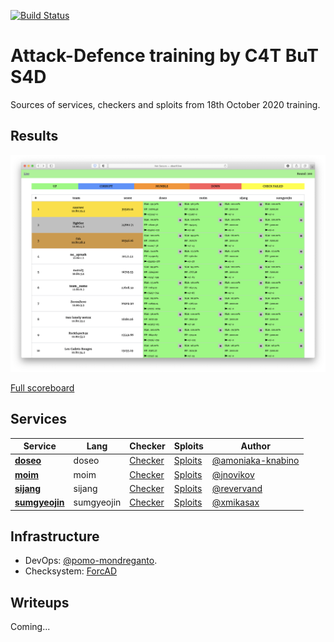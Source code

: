 [![Build Status](https://travis-ci.com/xmikasax/training-XX-YY-ZZZZ.svg?token=MNcdvgmffxEhzUa3dbLJ&branch=master)](https://travis-ci.com/xmikasax/training-XX-YY-ZZZZ)

# Attack-Defence training by C4T BuT S4D
Sources of services, checkers and sploits from 18th October 2020 training.

## Results

![Top](scoreboard/top.png)

[Full scoreboard](scoreboard/full.png)


## Services

| Service | Lang | Checker | Sploits | Author |
|--------|------|-------|---------|-------|
| **[doseo](services/doseo/)** | doseo | [Checker](checkers/doseo/) | [Sploits](sploits/doseo/) | [@amoniaka-knabino](https://github.com/amoniaka-knabino) |
| **[moim](services/moim/)** | moim | [Checker](checkers/moim/) | [Sploits](sploits/moim/) | [@jnovikov](https://github.com/jnovikov) |
| **[sijang](services/sijang/)** | sijang | [Checker](checkers/sijang/) | [Sploits](sploits/sijang/) | [@revervand](https://github.com/revervand) |
| **[sumgyeojin](services/sumgyeojin/)** | sumgyeojin | [Checker](checkers/sumgyeojin/) | [Sploits](sploits/sumgyeojin/) | [@xmikasax](https://github.com/xmikasax) |


## Infrastructure

- DevOps: [@pomo-mondreganto](https://github.com/pomo-mondreganto).
- Checksystem: [ForcAD](https://github.com/pomo-mondreganto/ForcAD)


## Writeups

Coming...
